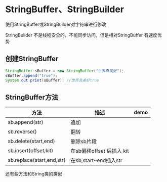 # StringBuffer、StringBuilder

使用StringBuffer或StringBuilder对字符串进行修改

StringBulider   不是线程安全的，不能同步访问，但是相对StringBuffer 有速度优势

## 创建StringBuffer

```java
StringBuffer sBuffer = new StringBuffer("世界真美好");
sBuffer.append("true");
System.out.print(sBuffer); //世界真美好true
```

## StringBuffer方法

方法 | 描述 | demo
-|-|-
sb.append(str) | 追加
sb.reverse() | 翻转
sb.delete(start,end) | 删除sb片段
sb.insert(offset,kit) | 在sb偏移offset 后插入 kit
sb.replace(start,end,str) | 在sb,start~end插入str

还有些方法和String类的类似